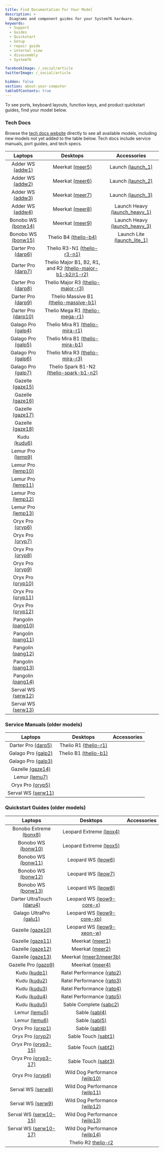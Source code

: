 ```yaml
---
title: Find Documentation For Your Model
description: >
  Diagrams and component guides for your System76 hardware.
keywords:
  - Support
  - Guides
  - Quickstart
  - Setup
  - repair guide
  - internal view
  - disassembly
  - System76

facebookImage: /_social/article
twitterImage: /_social/article

hidden: false
section: about-your-computer
tableOfContents: true
---
```


To see ports, keyboard layouts, function keys, and product quickstart guides, find your model below.

<!-- To find information on a product you ordered, log into [<i class="fa fa-user"></i> My Account](https://system76.com/my-account/orders) and select the **quickstart guide** button beneath your product. THIS BUTTON WILL BE CHANGING -->

### Tech Docs

Browse the [tech docs website](https://tech-docs.system76.com) directly to see all available models, including new models not yet added to the table below. Tech docs include service manuals, port guides, and tech specs.

| Laptops | Desktops | Accessories |
|:-------:|:--------:|:-----------:|
| Adder WS [(addw1)](https://tech-docs.system76.com/models/addw1/README.html) | Meerkat [(meer5)](https://tech-docs.system76.com/models/meer5/README.html) | Launch [(launch_1)](https://tech-docs.system76.com/models/launch_1/README.html) |
| Adder WS [(addw2)](https://tech-docs.system76.com/models/addw2/README.html) | Meerkat [(meer6)](https://tech-docs.system76.com/models/meer6/README.html)  | Launch [(launch_2)](https://tech-docs.system76.com/models/launch_2/README.html) |
| Adder WS [(addw3)](https://tech-docs.system76.com/models/addw3/README.html) | Meerkat [(meer7)](https://tech-docs.system76.com/models/meer7/README.html) | Launch [(launch_3)](https://tech-docs.system76.com/models/launch_3/README.html) |
| Adder WS [(addw4)](https://tech-docs.system76.com/models/addw4/README.html) | Meerkat [(meer8)](https://tech-docs.system76.com/models/meer8/README.html) | Launch Heavy [(launch_heavy_1)](https://tech-docs.system76.com/models/launch_heavy_1/README.html) |
| Bonobo WS [(bonw14)](https://tech-docs.system76.com/models/bonw14/README.html) | Meerkat [(meer9)](https://tech-docs.system76.com/models/meer9/README.html) | Launch Heavy [(launch_heavy_3)](https://tech-docs.system76.com/models/launch_heavy_3/README.html) |
| Bonobo WS [(bonw15)](https://tech-docs.system76.com/models/bonw15/README.html) | Thelio B4 [(thelio-b4)](https://tech-docs.system76.com/models/thelio-b4/README.html) | Launch Lite [(launch_lite_1)](https://tech-docs.system76.com/models/launch_lite_1/README.html) |
| Darter Pro [(darp6)](https://tech-docs.system76.com/models/darp6/README.html) | Thelio R3-N1 [(thelio-r3-n1)](https://tech-docs.system76.com/models/thelio-r3-n1/README.html)
| Darter Pro [(darp7)](https://tech-docs.system76.com/models/darp7/README.html) | Thelio Major B1, B2, R1, and R2 [(thelio-major-b1-b2/r1-r2)](https://tech-docs.system76.com/models/thelio-major-b1-b2-r1-r2/README.html) |
| Darter Pro [(darp8)](https://tech-docs.system76.com/models/darp8/README.html) | Thelio Major R3 [(thelio-major-r3)](https://tech-docs.system76.com/models/thelio-major-r3/README.html) |
| Darter Pro [(darp9)](https://tech-docs.system76.com/models/darp9/README.html) | Thelio Massive B1 [(thelio-massive-b1)](https://tech-docs.system76.com/models/thelio-massive-b1.2/README.html) |
| Darter Pro [(darp10)](https://tech-docs.system76.com/models/darp10/README.html) | Thelio Mega R1 [(thelio-mega-r1)](https://tech-docs.system76.com/models/thelio-mega-r1.0/README.html) |
| Galago Pro [(galp4)](https://tech-docs.system76.com/models/galp4/README.html) | Thelio Mira R1 [(thelio-mira-r1)](https://tech-docs.system76.com/models/thelio-mira-r1.0/README.html) |
| Galago Pro [(galp5)](https://tech-docs.system76.com/models/galp5/README.html) | Thelio Mira B1 [(thelio-mira-b1)](https://tech-docs.system76.com/models/thelio-mira-b1.0/README.html) |
| Galago Pro [(galp6)](https://tech-docs.system76.com/models/galp6/README.html) | Thelio Mira R3 [(thelio-mira-r3)](https://tech-docs.system76.com/models/thelio-mira-r3/README.html) |
| Galago Pro [(galp7)](https://tech-docs.system76.com/models/galp7/README.html) | Thelio Spark B1-N2 [(thelio-spark-b1-n2)](https://tech-docs.system76.com/models/thelio-spark-b1-n2/README.html) |
| Gazelle [(gaze15)](https://tech-docs.system76.com/models/gaze15/README.html) |
| Gazelle [(gaze16)](https://tech-docs.system76.com/models/gaze16/README.html) |
| Gazelle [(gaze17)](https://tech-docs.system76.com/models/gaze17/README.html) |
| Gazelle [(gaze18)](https://tech-docs.system76.com/models/gaze18/README.html) |
| Kudu [(kudu6)](https://tech-docs.system76.com/models/kudu6/README.html) |
| Lemur Pro [(lemp9)](https://tech-docs.system76.com/models/lemp9/README.html) |
| Lemur Pro [(lemp10)](https://tech-docs.system76.com/models/lemp10/README.html) |
| Lemur Pro [(lemp11)](https://tech-docs.system76.com/models/lemp11/README.html) |
| Lemur Pro [(lemp12)](https://tech-docs.system76.com/models/lemp12/README.html) |
| Lemur Pro [(lemp13)](https://tech-docs.system76.com/models/lemp13/README.html) |
| Oryx Pro [(oryp6)](https://tech-docs.system76.com/models/oryp6/README.html) |
| Oryx Pro [(oryp7)](https://tech-docs.system76.com/models/oryp7/README.html) |
| Oryx Pro [(oryp8)](https://tech-docs.system76.com/models/oryp8/README.html) |
| Oryx Pro [(oryp9)](https://tech-docs.system76.com/models/oryp9/README.html) |
| Oryx Pro [(oryp10)](https://tech-docs.system76.com/models/oryp10/README.html) |
| Oryx Pro [(oryp11)](https://tech-docs.system76.com/models/oryp11/README.html) |
| Oryx Pro [(oryp12)](https://tech-docs.system76.com/models/oryp12/README.html) |
| Pangolin [(pang10)](https://tech-docs.system76.com/models/pang10/README.html) |
| Pangolin [(pang11)](https://tech-docs.system76.com/models/pang11/README.html) |
| Pangolin [(pang12)](https://tech-docs.system76.com/models/pang12/README.html) |
| Pangolin [(pang13)](https://tech-docs.system76.com/models/pang13/README.html) |
| Pangolin [(pang14)](https://tech-docs.system76.com/models/pang14/README.html) |
| Serval WS [(serw12)](https://tech-docs.system76.com/models/serw12/README.html) |
| Serval WS [(serw13)](https://tech-docs.system76.com/models/serw13/README.html) |

### Service Manuals (older models)

| Laptops | Desktops | Accessories |
|:-------:|:--------:|:-----------:|
| Darter Pro [(darp5)](/service-manuals/pdfs/Darter/darp5-service-manual.pdf) | Thelio R1 [(thelio-r1)](/service-manuals/pdfs/Thelio/R1/thelio-r1-service-manual.pdf) |
| Galago Pro [(galp2)](/service-manuals/pdfs/Galago/galp2-service-manual.pdf) | Thelio B1 [(thelio-b1)](/service-manuals/pdfs/Thelio/B1/thelio-b1-service-manual.pdf) |
| Galago Pro [(galp3)](/service-manuals/pdfs/Galago/galp3-service-manual.pdf) |
| Gazelle [(gaze14)](/service-manuals/pdfs/Gazelle/gaze14-service-manual.pdf) |
| Lemur [(lemu7)](/service-manuals/pdfs/Lemur/lemu7-service-manual.pdf) |
| Oryx Pro [(oryp5)](/service-manuals/pdfs/Oryx/oryp5-service-manual.pdf) |
| Serval WS [(serw11)](/service-manuals/pdfs/Serval/serw11-service-manual.pdf) |

### Quickstart Guides (older models)

| Laptops | Desktops | Accessories |
|:-------:|:--------:|:-----------:|
| Bonobo Extreme [(bonx8)](/images/guides/bonx8.pdf) | Leopard Extreme [(leox4)](/images/guides/leox4.pdf) |
| Bonobo WS [(bonw10)](/images/guides/bonw10.png) | Leopard Extreme [(leox5)](/images/guides/leox5.pdf) |
| Bonobo WS [(bonw11)](/images/guides/bonw11.png) | Leopard WS [(leow6)](/images/guides/leow6.png) |
| Bonobo WS [(bonw12)](/images/guides/bonw12.png) | Leopard WS [(leow7)](/images/guides/leow7.png) |
| Bonobo WS [(bonw13)](/images/guides/bonw13.png) | Leopard WS [(leow8)](/images/guides/leow8.png) |
| Darter UltraTouch [(daru4)](/images/guides/daru4.pdf) | Leopard WS [(leow9-core-x)](/images/guides/leow9-core-x.png) |
| Galago UltraPro [(galu1)](/images/guides/galu1.pdf) | Leopard WS [(leow9-core-xb)](/images/guides/leow9-core-xb.png) |
| Gazelle [(gaze10)](/images/guides/gaze10.pdf) | Leopard WS [(leow9-xeon-w)](/images/guides/leow9-xeon-w.png) |
| Gazelle [(gaze11)](/images/guides/gaze11.png) | Meerkat [(meer1)](/images/guides/meer1.pdf) |
| Gazelle [(gaze12)](/images/guides/gaze12.png) | Meerkat [(meer2)](/images/guides/meer2.png) |
| Gazelle [(gaze13)](/images/guides/gaze13.png) | Meerkat [(meer3/meer3b)](/images/guides/meer3.png) |
| Gazelle Pro [(gazp9)](/images/guides/gazp9.pdf) | Meerkat [(meer4)](/images/guides/meer4.png) |
| Kudu [(kudp1)](/images/guides/kudp1.pdf) | Ratel Performance [(ratp2)](/images/guides/ratp2.pdf) |
| Kudu [(kudu2)](/images/guides/kudu2.png) | Ratel Performance [(ratp3)](/images/guides/ratp3.pdf) |
| Kudu [(kudu3)](/images/guides/kudu3.png) | Ratel Performance [(ratp4)](/images/guides/ratp4.pdf) |
| Kudu [(kudu4)](/images/guides/kudu4.png) | Ratel Performance [(ratp5)](/images/guides/ratp5.png) |
| Kudu [(kudu5)](/images/guides/kudu5.png) | Sable Complete [(sabc2)](/images/guides/sabc2.pdf) |
| Lemur [(lemu5)](/images/guides/lemu5.pdf) | Sable [(sabl4)](/images/guides/sabl4.pdf) |
| Lemur [(lemu6)](/images/guides/lemu6.pdf) | Sable [(sabl5)](/images/guides/sabl5.png) |
| Oryx Pro [(orxp1)](/images/guides/orxp1.pdf) | Sable [(sabl6)](/images/guides/sabl6.png) |
| Oryx Pro [(oryp2)](/images/guides/oryp2.png) | Sable Touch [(sabt1)](/images/guides/sabt1.pdf) |
| Oryx Pro [(oryp3-15)](/images/guides/oryp3-15.png) | Sable Touch [(sabt2)](/images/guides/sabt2.pdf) |
| Oryx Pro [(oryp3-17)](/images/guides/oryp3-17.png) | Sable Touch [(sabt3)](/images/guides/sabt3.pdf) |
| Oryx Pro [(oryp4)](/images/guides/oryp4.png) | Wild Dog Performance [(wilp10)](/images/guides/wilp10.pdf) |
| Serval WS [(serw8)](/images/guides/serw8.pdf) | Wild Dog Performance [(wilp11)](/images/guides/wilp11.pdf) |
| Serval WS [(serw9)](/images/guides/serw9.png) | Wild Dog Performance [(wilp12)](/images/guides/wilp12.png) |
| Serval WS [(serw10-15)](/images/guides/serw10-15.png) | Wild Dog Performance [(wilp13)](/images/guides/wilp13.png) |
| Serval WS [(serw10-17)](/images/guides/serw10-17.png) | Wild Dog Performance [(wilp14)](/images/guides/wilp14.png) |
| | Thelio R2 [thelio-r2](/images/guides/thelio-r2.png) |
